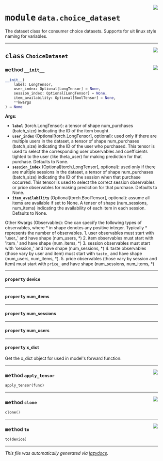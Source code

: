 <!-- markdownlint-disable -->

<a href="../deepchoice/data/choice_dataset.py#L0"><img align="right" style="float:right;" src="https://img.shields.io/badge/-source-cccccc?style=flat-square"></a>

# <kbd>module</kbd> `data.choice_dataset`
The dataset class for consumer choice datasets. Supports for uit linux style naming for variables. 



---

<a href="../deepchoice/data/choice_dataset.py#L10"><img align="right" style="float:right;" src="https://img.shields.io/badge/-source-cccccc?style=flat-square"></a>

## <kbd>class</kbd> `ChoiceDataset`




<a href="../deepchoice/data/choice_dataset.py#L11"><img align="right" style="float:right;" src="https://img.shields.io/badge/-source-cccccc?style=flat-square"></a>

### <kbd>method</kbd> `__init__`

```python
__init__(
    label: LongTensor,
    user_index: Optional[LongTensor] = None,
    session_index: Optional[LongTensor] = None,
    item_availability: Optional[BoolTensor] = None,
    **kwargs
) → None
```



**Args:**
 
 - <b>`label`</b> (torch.LongTensor):  a tensor of shape num_purchases (batch_size) indicating the ID  of the item bought. 
 - <b>`user_index`</b> (Optional[torch.LongTensor], optional):  used only if there are multiple users  in the dataset, a tensor of shape num_purchases (batch_size) indicating the ID of the  user who purchased. This tensor is used to select the corresponding user observables and  coefficients tighted to the user (like theta_user) for making prediction for that  purchase.  Defaults to None. 
 - <b>`session_index`</b> (Optional[torch.LongTensor], optional):  used only if there are multiple  sessions in the dataset, a tensor of shape num_purchases (batch_size) indicating the  ID of the session when that purchase occurred. This tensor is used to select the correct  session observables or price observables for making prediction for that purchase.  Defaults to None. 
 - <b>`item_availability`</b> (Optional[torch.BoolTensor], optional):  assume all items are available  if set to None. A tensor of shape (num_sessions, num_items) indicating the availability  of each item in each session.  Defaults to None. 

Other Kwargs (Observables): One can specify the following types of observables, where * in shape denotes any positive  integer. Typically * represents the number of observables. 1. user observables must start with 'user_' and have shape (num_users, *) 2. item observables must start with 'item_' and have shape (num_items, *) 3. session observables must start with 'session_' and have shape (num_sessions, *) 4. taste observables (those vary by user and item) must start with `taste_` and have shape  (num_users, num_items, *). 5. price observables (those vary by session and item) must start with `price_` and have  shape (num_sessions, num_items, *) 


---

#### <kbd>property</kbd> device





---

#### <kbd>property</kbd> num_items





---

#### <kbd>property</kbd> num_sessions





---

#### <kbd>property</kbd> num_users





---

#### <kbd>property</kbd> x_dict

Get the x_dict object for used in model's forward function. 



---

<a href="../deepchoice/data/choice_dataset.py#L169"><img align="right" style="float:right;" src="https://img.shields.io/badge/-source-cccccc?style=flat-square"></a>

### <kbd>method</kbd> `apply_tensor`

```python
apply_tensor(func)
```





---

<a href="../deepchoice/data/choice_dataset.py#L182"><img align="right" style="float:right;" src="https://img.shields.io/badge/-source-cccccc?style=flat-square"></a>

### <kbd>method</kbd> `clone`

```python
clone()
```





---

<a href="../deepchoice/data/choice_dataset.py#L179"><img align="right" style="float:right;" src="https://img.shields.io/badge/-source-cccccc?style=flat-square"></a>

### <kbd>method</kbd> `to`

```python
to(device)
```








---

_This file was automatically generated via [lazydocs](https://github.com/ml-tooling/lazydocs)._
